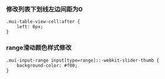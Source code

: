 ### 修改列表下划线左边间距为0

```
.mui-table-view-cell:after {
	left: 0px;
}
```

### range滑动颜色样式修改

```
.mui-input-range input[type=range]::-webkit-slider-thumb {
    background-color: #f00;
}
```